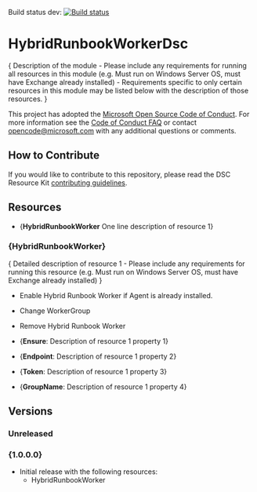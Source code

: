 Build status dev: [![Build status](https://ci.appveyor.com/api/projects/status/w7359l21bp14oiec/branch/dev?svg=true)](https://ci.appveyor.com/project/bgelens/hybridrunbookworkerdsc/branch/dev)

# HybridRunbookWorkerDsc

{ Description of the module - Please include any requirements for running all resources in this module (e.g. Must run on Windows Server OS, must have Exchange already installed) - Requirements specific to only certain resources in this module may be listed below with the description of those resources. }

This project has adopted the [Microsoft Open Source Code of Conduct](https://opensource.microsoft.com/codeofconduct/).
For more information see the [Code of Conduct FAQ](https://opensource.microsoft.com/codeofconduct/faq/) or contact [opencode@microsoft.com](mailto:opencode@microsoft.com) with any additional questions or comments.

## How to Contribute
If you would like to contribute to this repository, please read the DSC Resource Kit [contributing guidelines](https://github.com/PowerShell/DscResource.Kit/blob/master/CONTRIBUTING.md).

## Resources

* {**HybridRunbookWorker** One line description of resource 1}

### {HybridRunbookWorker}

{ Detailed description of resource 1 - Please include any requirements for running this resource (e.g. Must run on Windows Server OS, must have Exchange already installed) }
* Enable Hybrid Runbook Worker if Agent is already installed.
* Change WorkerGroup
* Remove Hybrid Runbook Worker

* {**Ensure**: Description of resource 1 property 1}
* {**Endpoint**: Description of resource 1 property 2}
* {**Token**: Description of resource 1 property 3}
* {**GroupName**: Description of resource 1 property 4}

## Versions

### Unreleased

### {1.0.0.0}

* Initial release with the following resources:
    * HybridRunbookWorker